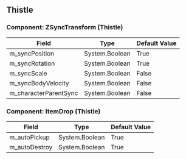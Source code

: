 ## Thistle

### Component: ZSyncTransform (Thistle)

|Field|Type|Default Value|
|---|---|---|
|m_syncPosition|System.Boolean|True|
|m_syncRotation|System.Boolean|True|
|m_syncScale|System.Boolean|False|
|m_syncBodyVelocity|System.Boolean|False|
|m_characterParentSync|System.Boolean|False|

### Component: ItemDrop (Thistle)

|Field|Type|Default Value|
|---|---|---|
|m_autoPickup|System.Boolean|True|
|m_autoDestroy|System.Boolean|True|

